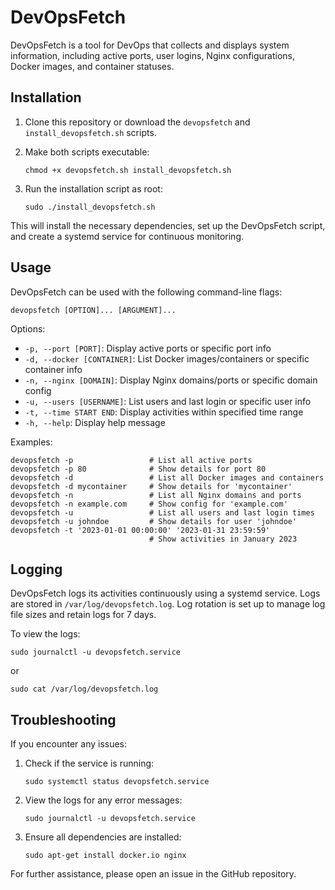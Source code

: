 # DevOpsFetch

DevOpsFetch is a tool for DevOps that collects and displays system information, including active ports, user logins, Nginx configurations, Docker images, and container statuses.

## Installation

1. Clone this repository or download the `devopsfetch` and `install_devopsfetch.sh` scripts.

2. Make both scripts executable:
   ```
   chmod +x devopsfetch.sh install_devopsfetch.sh
   ```

3. Run the installation script as root:
   ```
   sudo ./install_devopsfetch.sh
   ```

This will install the necessary dependencies, set up the DevOpsFetch script, and create a systemd service for continuous monitoring.

## Usage

DevOpsFetch can be used with the following command-line flags:

```
devopsfetch [OPTION]... [ARGUMENT]...
```

Options:
- `-p, --port [PORT]`: Display active ports or specific port info
- `-d, --docker [CONTAINER]`: List Docker images/containers or specific container info
- `-n, --nginx [DOMAIN]`: Display Nginx domains/ports or specific domain config
- `-u, --users [USERNAME]`: List users and last login or specific user info
- `-t, --time START END`: Display activities within specified time range
- `-h, --help`: Display help message

Examples:
```
devopsfetch -p                 # List all active ports
devopsfetch -p 80              # Show details for port 80
devopsfetch -d                 # List all Docker images and containers
devopsfetch -d mycontainer     # Show details for 'mycontainer'
devopsfetch -n                 # List all Nginx domains and ports
devopsfetch -n example.com     # Show config for 'example.com'
devopsfetch -u                 # List all users and last login times
devopsfetch -u johndoe         # Show details for user 'johndoe'
devopsfetch -t '2023-01-01 00:00:00' '2023-01-31 23:59:59'
                               # Show activities in January 2023
```

## Logging

DevOpsFetch logs its activities continuously using a systemd service. Logs are stored in `/var/log/devopsfetch.log`. Log rotation is set up to manage log file sizes and retain logs for 7 days.

To view the logs:
```
sudo journalctl -u devopsfetch.service
```

or

```
sudo cat /var/log/devopsfetch.log
```

## Troubleshooting

If you encounter any issues:

1. Check if the service is running:
   ```
   sudo systemctl status devopsfetch.service
   ```
2. View the logs for any error messages:
   ```
   sudo journalctl -u devopsfetch.service
   ```
3. Ensure all dependencies are installed:
   ```
   sudo apt-get install docker.io nginx
   ```

For further assistance, please open an issue in the GitHub repository.